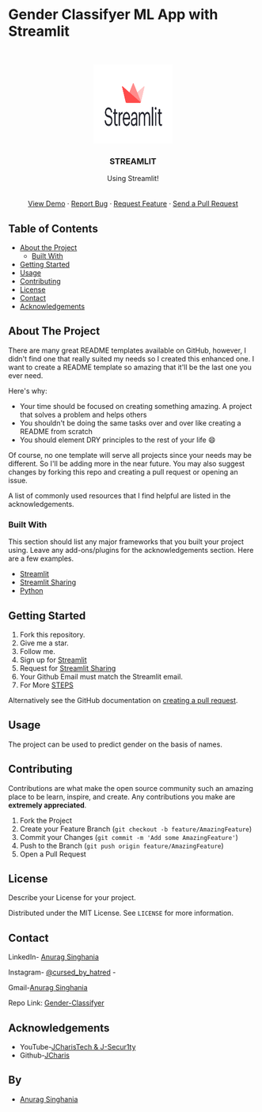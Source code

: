 
# Gender Classifyer ML App with Streamlit







<!-- PROJECT LOGO -->
<br />
<p align="center">
  <a href="https://github.com/roshanlam/ReadMeTemplate/">
    <img src="./logo.png" alt="Logo" width="160" height="160">
  </a>

  <h3 align="center">STREAMLIT</h3>

  <p align="center">
    Using Streamlit!
    <br />
    <a href="https://github.com/itzanuragsinghania?tab=repositories"><strong></strong></a>
    <br />
    <br />
    <a href="https://share.streamlit.io/itzanuragsinghania/gender-classifyer/main/app.py">View Demo</a>
    ·
    <a href="https://github.com/itzanuragsinghania/Gender-Classifyer/issues">Report Bug</a>
    ·
    <a href="https://github.com/itzanuragsinghania/Gender-Classifyer/issues">Request Feature</a>
    ·
    <a href="https://github.com/itzanuragsinghania/Gender-Classifyer/pulls">Send a Pull Request</a>
  </p>
</p>


<!-- TABLE OF CONTENTS -->
## Table of Contents

* [About the Project](#about-the-project)
  * [Built With](#built-with)
* [Getting Started](#getting-started)
* [Usage](#usage)
* [Contributing](#contributing)
* [License](#license)
* [Contact](#contact)
* [Acknowledgements](#acknowledgements)



<!-- ABOUT THE PROJECT -->
## About The Project



There are many great README templates available on GitHub, however, I didn't find one that really suited my needs so I created this enhanced one. I want to create a README template so amazing that it'll be the last one you ever need.

Here's why:
* Your time should be focused on creating something amazing. A project that solves a problem and helps others
* You shouldn't be doing the same tasks over and over like creating a README from scratch
* You should element DRY principles to the rest of your life :smile:

Of course, no one template will serve all projects since your needs may be different. So I'll be adding more in the near future. You may also suggest changes by forking this repo and creating a pull request or opening an issue.

A list of commonly used resources that I find helpful are listed in the acknowledgements.

### Built With
This section should list any major frameworks that you built your project using. Leave any add-ons/plugins for the acknowledgements section. Here are a few examples.
* [Streamlit](https://www.streamlit.io/)
* [Streamlit Sharing](https://www.streamlit.io/sharing-sign-up)
* [Python](https://www.python.org/)



<!-- GETTING STARTED -->
## Getting Started

1. Fork this repository.
2. Give me a star. 
3. Follow me.
4. Sign up for [Streamlit](https://www.streamlit.io/)
6. Request for [Streamlit Sharing](https://www.streamlit.io/sharing-sign-up)
7. Your Github Email must match the Streamlit email.
8. For More [STEPS](https://blog.streamlit.io/introducing-streamlit-sharing/)

Alternatively see the GitHub documentation on [creating a pull request](https://help.github.com/en/github/collaborating-with-issues-and-pull-requests/creating-a-pull-request).


<!-- USAGE EXAMPLES -->
## Usage

The project can be used to predict gender on the basis of names.

<!-- CONTRIBUTING -->
## Contributing

Contributions are what make the open source community such an amazing place to be learn, inspire, and create. Any contributions you make are **extremely appreciated**.

1. Fork the Project
2. Create your Feature Branch (`git checkout -b feature/AmazingFeature`)
3. Commit your Changes (`git commit -m 'Add some AmazingFeature'`)
4. Push to the Branch (`git push origin feature/AmazingFeature`)
5. Open a Pull Request



<!-- LICENSE -->
## License
Describe your License for your project. 

Distributed under the MIT License. See `LICENSE` for more information.




## Contact

LinkedIn- [Anurag Singhania](https://www.linkedin.com/in/anurag-singhania-39623217b/)

Instagram- [@cursed_by_hatred](https://www.instagram.com/cursed_by_hatred/) - 

Gmail-[Anurag Singhania](anuragsinghania235@gmail.com)

Repo  Link: [Gender-Classifyer](https://github.com/itzanuragsinghania/Gender-Classifyer)




<!-- ACKNOWLEDGEMENTS -->
## Acknowledgements
* YouTube-[JCharisTech & J-Secur1ty](https://www.youtube.com/channel/UC2wMHF4HBkTMGLsvZAIWzRg)
* Github-[JCharis](https://github.com/Jcharis)


## By
+ [Anurag Singhania](https://github.com/itzanuragsinghania)








